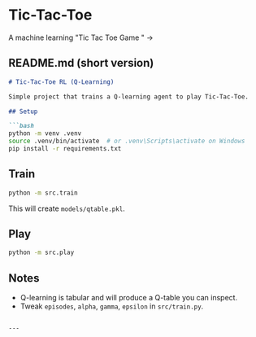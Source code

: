 # Tic-Tac-Toe
A machine learning "Tic Tac Toe Game " -> 

## README.md (short version)

```markdown
# Tic-Tac-Toe RL (Q-Learning)

Simple project that trains a Q-learning agent to play Tic-Tac-Toe.

## Setup

```bash
python -m venv .venv
source .venv/bin/activate  # or .venv\Scripts\activate on Windows
pip install -r requirements.txt
```

## Train

```bash
python -m src.train
```

This will create `models/qtable.pkl`.

## Play

```bash
python -m src.play
```

## Notes
- Q-learning is tabular and will produce a Q-table you can inspect.
- Tweak `episodes`, `alpha`, `gamma`, `epsilon` in `src/train.py`.
```

---
